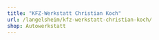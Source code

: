 ```yaml
---
title: "KFZ-Werkstatt Christian Koch"
url: /langelsheim/kfz-werkstatt-christian-koch/
shop: Autowerkstatt
---
```

